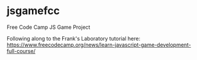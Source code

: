 # jsgamefcc
Free Code Camp JS Game Project 

Following along to the Frank's Laboratory tutorial here: <https://www.freecodecamp.org/news/learn-javascript-game-development-full-course/>